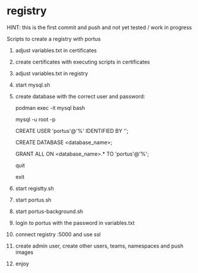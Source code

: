# registry

HINT: this is the first commit and push and not yet tested / work in progress

Scripts to create a registry with portus

1. adjust variables.txt in certificates

2. create certificates with executing scripts in certificates

3. adjust variables.txt in registry

4. start mysql.sh

5. create database with the correct user and password:

	podman exec -it mysql bash

	mysql -u root -p

	CREATE USER 'portus'@'%' IDENTIFIED BY '<password>';

	CREATE DATABASE <database_name>;

	GRANT ALL ON <database_name>.* TO 'portus'@'%';

	quit

	exit

6. start registty.sh

7. start portus.sh

8. start portus-background.sh

9. login to portus with the password in variables.txt

10. connect registry <fqdn>:5000 and use ssl

11. create admin user, create other users, teams, namespaces and push images

12. enjoy
